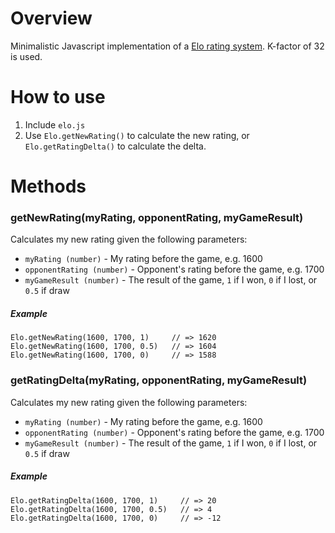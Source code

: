 # Overview

Minimalistic Javascript implementation of a [Elo rating system](http://en.wikipedia.org/wiki/Elo_rating_system).
K-factor of 32 is used.

# How to use

1. Include `elo.js`
2. Use `Elo.getNewRating()` to calculate the new rating, or `Elo.getRatingDelta()` to calculate the delta.

# Methods

### getNewRating(myRating, opponentRating, myGameResult)
Calculates my new rating given the following parameters:

* `myRating (number)` - My rating before the game, e.g. 1600
* `opponentRating (number)` - Opponent's rating before the game, e.g. 1700
* `myGameResult (number)` - The result of the game, `1` if I won, `0` if I lost, or `0.5` if draw


##### Example

    Elo.getNewRating(1600, 1700, 1)     // => 1620
    Elo.getNewRating(1600, 1700, 0.5)   // => 1604
    Elo.getNewRating(1600, 1700, 0)     // => 1588
    
### getRatingDelta(myRating, opponentRating, myGameResult)
Calculates my new rating given the following parameters:

* `myRating (number)` - My rating before the game, e.g. 1600
* `opponentRating (number)` - Opponent's rating before the game, e.g. 1700
* `myGameResult (number)` - The result of the game, `1` if I won, `0` if I lost, or `0.5` if draw


##### Example

    Elo.getRatingDelta(1600, 1700, 1)     // => 20
    Elo.getRatingDelta(1600, 1700, 0.5)   // => 4
    Elo.getRatingDelta(1600, 1700, 0)     // => -12
